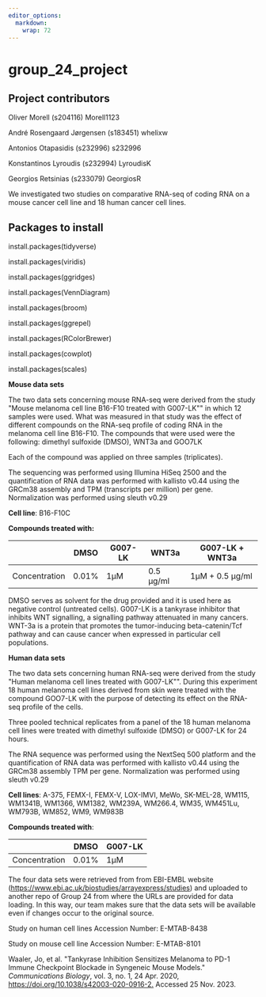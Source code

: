 ```yaml
---
editor_options: 
  markdown: 
    wrap: 72
---
```


# group_24_project

## Project contributors

Oliver Morell (s204116) Morell1123

André Rosengaard Jørgensen (s183451) whelixw

Antonios Otapasidis (s232996) s232996

Konstantinos Lyroudis (s232994) LyroudisK

Georgios Retsinias (s233079) GeorgiosR

We investigated two studies on comparative RNA-seq of coding RNA on a
mouse cancer cell line and 18 human cancer cell lines.

## Packages to install

install.packages(tidyverse)

install.packages(viridis)

install.packages(ggridges)

install.packages(VennDiagram)

install.packages(broom)

install.packages(ggrepel)

install.packages(RColorBrewer)

install.packages(cowplot)

install.packages(scales)

**Mouse data sets**

The two data sets concerning mouse RNA-seq were derived from the study
"Mouse melanoma cell line B16-F10 treated with G007-LK"" in which 12
samples were used. What was measured in that study was the effect of
different compounds on the RNA-seq profile of coding RNA in the melanoma
cell line B16-F10. The compounds that were used were the following:
dimethyl sulfoxide (DMSO), WNT3a and GOO7LK

Each of the compound was applied on three samples (triplicates).

The sequencing was performed using Illumina HiSeq 2500 and the
quantification of RNA data was performed with kallisto v0.44 using the
GRCm38 assembly and TPM (transcripts per million) per gene.
Normalization was performed using sleuth v0.29

**Cell line**: B16-F10C

**Compounds treated with:**

|               | DMSO  | G007-LK | WNT3a     | G007-LK + WNT3a |
|---------------|-------|---------|-----------|-----------------|
| Concentration | 0.01% | 1μM     | 0.5 μg/ml | 1μM + 0.5 μg/ml |

DMSO serves as solvent for the drug provided and it is used here as
negative control (untreated cells). G007-LK is a tankyrase inhibitor
that inhibits WNT signalling, a signalling pathway attenuated in many
cancers. WNT-3a is a protein that promotes the tumor-inducing
beta-catenin/Tcf pathway and can cause cancer when expressed in
particular cell populations.

**Human data sets**

The two data sets concerning human RNA-seq were derived from the study
"Human melanoma cell lines treated with G007-LK"". During this
experiment 18 human melanoma cell lines derived from skin were treated
with the compound GOO7-LK with the purpose of detecting its effect on
the RNA-seq profile of the cells.

Three pooled technical replicates from a panel of the 18 human melanoma
cell lines were treated with dimethyl sulfoxide (DMSO) or G007-LK for 24
hours.

The RNA sequence was performed using the NextSeq 500 platform and the
quantification of RNA data was performed with kallisto v0.44 using the
GRCm38 assembly TPM per gene. Normalization was performed using sleuth
v0.29

**Cell lines**: A-375, FEMX-I, FEMX-V, LOX-IMVI, MeWo, SK-MEL-28, WM115,
WM1341B, WM1366, WM1382, WM239A, WM266.4, WM35, WM451Lu, WM793B, WM852,
WM9, WM983B

**Compounds treated with**:

|               | DMSO  | G007-LK |
|---------------|-------|---------|
| Concentration | 0.01% | 1μM     |

The four data sets were retrieved from from EBI-EMBL website
(<https://www.ebi.ac.uk/biostudies/arrayexpress/studies>) and uploaded
to another repo of Group 24 from where the URLs are provided for data
loading. In this way, our team makes sure that the data sets will be
available even if changes occur to the original source.

Study on human cell lines Accession Number: E-MTAB-8438

Study on mouse cell line Accession Number: E-MTAB-8101

Waaler, Jo, et al. "Tankyrase Inhibition Sensitizes Melanoma to PD-1
Immune Checkpoint Blockade in Syngeneic Mouse Models." *Communications
Biology*, vol. 3, no. 1, 24 Apr. 2020,
<https://doi.org/10.1038/s42003-020-0916-2.> Accessed 25 Nov. 2023.
